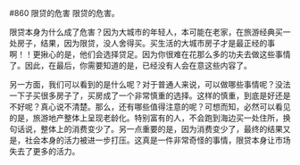 #860 限贷的危害 限贷的危害。

限贷本身为什么成了危害？因为大城市的年轻人，本可能在老家，在旅游经典买一处房子，结果，因为限贷，没人舍得买。买生活的大城市房子才是最正经的事啊！！更揪心的是，他们会选择贷足。因为你很难在花那么多的功夫去做这些事情了。因此，在最后，你需要知道的是，已经没有人会在意这些内容了。

另一方面，我们可以看到的是什么呢？对于普通人来说，可以做哪些事情呢？没法一下子买很多房子了，买房成了一个非常慎重的选择。这样的慎重，到底是好还是不好呢？真心说不清楚。那么，还有哪些值得注意的呢？可想而知，必然可以看见的是，旅游地产整体上呈现老龄化。特别富有的人，不会跑到海边买一处住所，换句话说，整体上的消费变少了。另一点重要的是，因为消费变少了，最终的结果又是，社会本身的活力被进一步打压。这真是一件非常奇怪的事情，限贷本身让市场失去了更多的活力。
